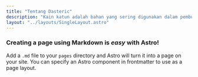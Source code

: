```yaml
---
title: "Tentang Dasteric"
description: "Kain katun adalah bahan yang sering digunakan dalam pembuatan pakaian sehari-hari. Banyak orang beranggapan bahwa kain katun adalah yang paling nyaman untuk dipakai sehari-hari."
layout: "../layouts/SingleLayout.astro"
---
```


### Creating a page using Markdown is _easy_ with Astro!

Add a `.md` file to your `pages` directory and Astro
will turn it into a page on your site. You can specify
an Astro component in frontmatter to use as a page
layout.